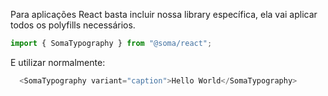 Para aplicações React basta incluir nossa library específica, ela vai aplicar todos os polyfills necessários.

```js
import { SomaTypography } from "@soma/react";
```

E utilizar normalmente:

```js
  <SomaTypography variant="caption">Hello World</SomaTypography>
```

